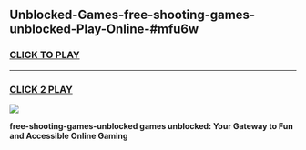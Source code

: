 
## Unblocked-Games-free-shooting-games-unblocked-Play-Online-#mfu6w
<h3>
<a href="https://premium.freeplayer.one?title=free-shooting-games-unblocked&ref=27F">CLICK TO PLAY</a></h3>
<hr>

<h3>
<a href="https://premium.freeplayer.one?title=free-shooting-games-unblocked&ref=27F">CLICK 2 PLAY</a>
  
</h3>

<a href="https://premium.freeplayer.one?title=free-shooting-games-unblocked&ref=27F"><img src="https://clearcache.store/games.png"></a>


**free-shooting-games-unblocked games unblocked: Your Gateway to Fun and Accessible Online Gaming**
